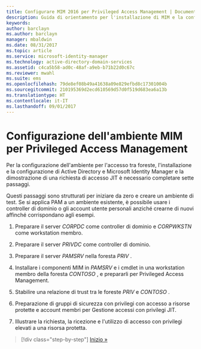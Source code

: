 ```yaml
---
title: Configurare MIM 2016 per Privileged Access Management | Documentazione Microsoft
description: Guida di orientamento per l'installazione di MIM e la configurazione di quest'ultimo per Privileged Access Management.
keywords: 
author: barclayn
ms.author: barclayn
manager: mbaldwin
ms.date: 08/31/2017
ms.topic: article
ms.service: microsoft-identity-manager
ms.technology: active-directory-domain-services
ms.assetid: c4ca5b58-ad0c-48af-a9eb-b71b22d0c67c
ms.reviewer: mwahl
ms.suite: ems
ms.openlocfilehash: 79de8ef08b49a41638a09e829efbd8c17301004b
ms.sourcegitcommit: 210195369d2ecd610569d57d0f519d683ea6a13b
ms.translationtype: HT
ms.contentlocale: it-IT
ms.lasthandoff: 09/01/2017
---
```

# <a name="configure-the-mim-environment-for-privileged-access-management"></a>Configurazione dell'ambiente MIM per Privileged Access Management

Per la configurazione dell'ambiente per l'accesso tra foreste, l'installazione e la configurazione di Active Directory e Microsoft Identity Manager e la dimostrazione di una richiesta di accesso JIT è necessario completare sette passaggi.

Questi passaggi sono strutturati per iniziare da zero e creare un ambiente di test. Se si applica PAM a un ambiente esistente, è possibile usare i controller di dominio o gli account utente personali anziché crearne di nuovi affinché corrispondano agli esempi.

1. Preparare il server *CORPDC* come controller di dominio e *CORPWKSTN* come workstation membro.

2. Preparare il server *PRIVDC* come controller di dominio.

3.  Preparare il server *PAMSRV* nella foresta *PRIV* .

4.  Installare i componenti MIM in *PAMSRV* e i cmdlet in una workstation membro della foresta *CONTOSO* , e prepararli per Privileged Access Management.

5.  Stabilire una relazione di trust tra le foreste *PRIV* e *CONTOSO* .

6.  Preparazione di gruppi di sicurezza con privilegi con accesso a risorse protette e account membri per Gestione accessi con privilegi JIT.

7.  Illustrare la richiesta, la ricezione e l'utilizzo di accesso con privilegi elevati a una risorsa protetta.

>[!div class="step-by-step"]
[Inizio »](step-1-prepare-corp-domain.md)
